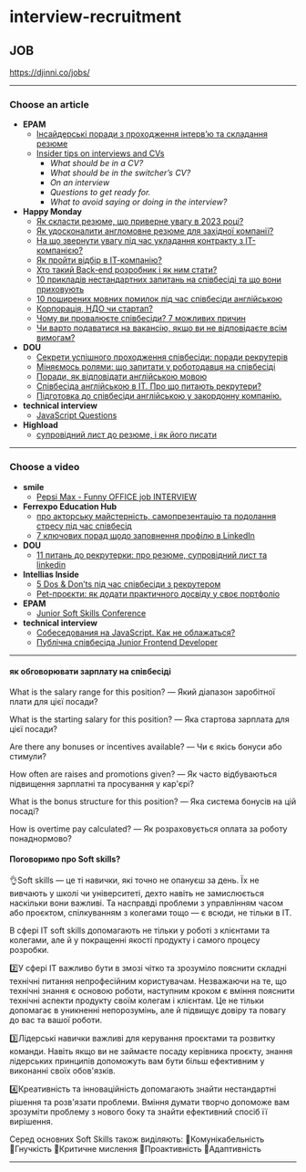 # interview-recruitment

## JOB

https://djinni.co/jobs/


- - -

### Choose an article

* **EPAM**
  + [Інсайдерські поради з проходження інтерв’ю та складання резюме](https://training.epam.ua/News/Items/576?lang=ua&utm_source=telegram&utm_medium=post&utm_campaign=agata-kosma)
  + [Insider tips on interviews and CVs](https://training.epam.ua/News/Items/576?lang=en)
    - _What should be in a CV?_
    - _What should be in the switcher’s CV?_
    - _On an interview_
    - _Questions to get ready for._
    - _What to avoid saying or doing in the interview?_
* **Happy Monday**
  + [Як скласти резюме, що приверне увагу в 2023 році? ](https://happymonday.ua/yak-sklasty-rezyume-v-2023-rotsi-porady-rekruterok)
  + [Як удосконалити англомовне резюме для західної компанії?](https://happymonday.ua/yak-udoskonalyty-rezyume-dlya-zahidnoyi-kompaniyi?utm_source=telegram&utm_medium=social&utm_campaign=article)
  + [На що звернути увагу під час укладання контракту з IT-компанією?](https://happymonday.ua/kontrakt-z-it-kompaniieiu-na-shcho-zvernuty-uvahu)
  + [Як пройти відбір в ІТ-компанію?](https://happymonday.ua/projty-vidbir-v-it-kompaniyu)
  + [Хто такий Back-end розробник і як ним стати?](https://happymonday.ua/hto-takyj-back-end-developer-i-yak-nym-staty)
  + [10 прикладів нестандартних запитань на співбесіді та що вони приховують](https://happymonday.ua/nestandartni-pytannia-na-interviu-pryklady)
  + [10 поширених мовних помилок під час співбесіди англійською](https://happymonday.ua/poshyreni-pomylky-v-anhliiskii-na-spivbesidi)
  + [Корпорація, НДО чи стартап?](https://happymonday.ua/robota-v-kompaniyah-riznyh-typiv)
  + [Чому ви провалюєте співбесіди? 7 можливих причин](https://happymonday.ua/chomu-vy-provalyuyete-spivbesidy)
  + [Чи варто подаватися на вакансію, якщо ви не відповідаєте всім вимогам?](https://happymonday.ua/chy-varto-podavatysya-na-vakansiyu?utm_source=telegram_start&utm_medium=social&utm_campaign=selection_article+)
* **DOU**
  + [Секрети успішного проходження співбесіди: поради рекрутерів](https://dou.ua/forums/topic/40872/?from=tg&utm_source=telegram&utm_medium=social)
  + [Міняємось ролями: що запитати у роботодавця на співбесіді](https://dou.ua/forums/topic/41470/?from=tg&utm_source=telegram&utm_medium=social)
  + [Поради, як відповідати англійською мовою](https://dou.ua/forums/topic/42462/?from=linkedin&utm_source=linkedin&utm_medium=social)
  + [Співбесіда англійською в IT. Про що питають рекрутери?](https://dou.ua/lenta/articles/it-interview-in-english/?from=tg&utm_source=telegram&utm_medium=social)
  + [Підготовка до співбесіди англійською у закордонну компанію.](https://dou.ua/forums/topic/42462/?from=linkedin&utm_source=linkedin&utm_medium=social)
* **technical interview**
  + [JavaScript Questions](https://github.com/lydiahallie/javascript-questions)
* **Highload**
  + [супровідний лист до резюме, і як його писати](https://highload.today/uk/druzhe-ti-zabuv-shho-ti-dzhun-chomu-suprovidnij-list-do-rezyume-neobhidnist-i-yak-jogo-pisati/?utm_source=telegram&utm_medium=social&utm_campaign=telega)




- - -

### Choose a video

* **smile**
  + [Pepsi Max - Funny OFFICE job INTERVIEW](https://www.youtube.com/watch?v=LVCYmO1agUM)
* **Ferrexpo Education Hub**
  + [про акторську майстерність, самопрезентацію та подолання стресу під час співбесід](https://www.youtube.com/watch?v=CzGVV4wCSa0)
  + [7 ключових порад щодо заповнення профілю в LinkedIn](https://www.youtube.com/watch?v=0cC4ldoY8r4)
* **DOU**
  + [11 питань до рекрутерки: про резюме, супровідний лист та linkedin](https://www.youtube.com/watch?v=ew4YUTwj4JE)
* **Intellias Inside**
  + [5 Dos & Don’ts під час співбесіди з рекрутером](https://www.youtube.com/watch?v=kE0xyUDgw4I)
  + [Pet-проєкти: як додати практичного досвіду у своє портфоліо](https://www.youtube.com/watch?v=NVb1N1WKq7s)
* **EPAM**
  + [Junior Soft Skills Conference](https://www.youtube.com/watch?v=l4sFw8GvGq8)
* **technical interview**
  + [Собеседования на JavaScript. Как не облажаться?](https://www.youtube.com/watch?v=RLgUEEAgvMg)
  + [Публічна співбесіда Junior Frontend Developer](https://www.youtube.com/watch?v=upTvbW3dfYk)


- - -

#### як обговорювати зарплату на співбесіді

What is the salary range for this position? — Який діапазон заробітної плати для цієї посади?

What is the starting salary for this position? — Яка стартова зарплата для цієї посади?

Are there any bonuses or incentives available? — Чи є якісь бонуси або стимули?

How often are raises and promotions given? — Як часто відбуваються підвищення зарплатні та просування у кар'єрі?

What is the bonus structure for this position? — Яка система бонусів на цій посаді?

How is overtime pay calculated? — Як розраховується оплата за роботу понаднормово?

#### Поговоримо про Soft skills?

👌Soft skills — це ті навички, які точно не опануєш за день. Їх не вивчають у школі чи університеті, дехто навіть не замислюється наскільки вони важливі. Та насправді проблеми з управлінням часом або проєктом, спілкуванням з колегами тощо —  є всюди, не тільки в ІТ.

В сфері IT soft skills допомагають не тільки у роботі з клієнтами та колегами, але й у покращенні якості продукту і самого процесу розробки.

2️⃣У сфері IT важливо бути в змозі чітко та зрозуміло пояснити складні технічні питання непрофесійним користувачам. Незважаючи на те, що технічні знання є основою роботи, наступним кроком є вміння пояснити технічні аспекти продукту своїм колегам і клієнтам. Це не тільки допомагає в уникненні непорозумінь, але й підвищує довіру та повагу до вас та вашої роботи.

3️⃣Лідерські навички важливі для керування проєктами та розвитку команди. Навіть якщо ви не займаєте посаду керівника проєкту, знання лідерських принципів допоможуть вам бути більш ефективним у виконанні своїх обов'язків. 

4️⃣Креативність та інноваційність допомагають знайти нестандартні рішення та розв'язати проблеми. Вміння думати творчо допоможе вам зрозуміти проблему з нового боку та знайти ефективний спосіб її вирішення.

Серед основних Soft Skills також виділяють:
🔹Комунікабельність
🔸Гнучкість
🔹Критичне мислення
🔸Проактивність
🔹Адаптивність




- - -

